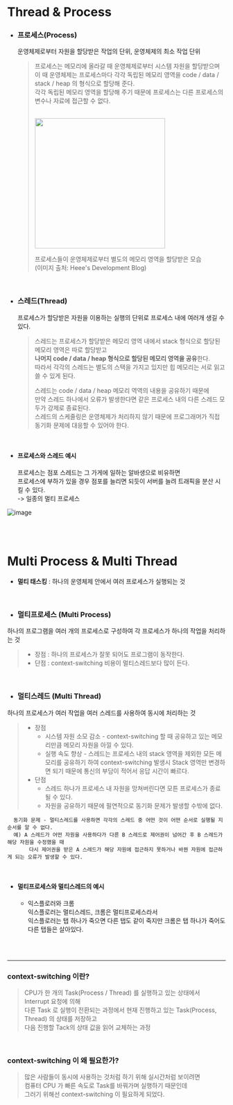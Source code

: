 # Thread & Process
+ ### 프로세스(Process)   
  운영체제로부터 자원을 할당받은 작업의 단위, 운영체제의 최소 작업 단위      

  > 프로세스는 메모리에 올라갈 때 운영체제로부터 시스템 자원을 할당받으며   
  > 이 때 운영체제는 프로세스마다 각각 독립된 메모리 영역을 code / data / stack / heap 의 형식으로 할당해 준다.   
  > 각각 독립된 메모리 영역을 할당해 주기 때문에 프로세스는 다른 프로세스의 변수나 자료에 접근할 수 없다.   
  >
  > 
  ><br>
  > <img src="https://user-images.githubusercontent.com/73928346/124781134-22580800-df7e-11eb-81db-7684e94a7e70.png" width="300px">    
  >
  > 프로세스들이 운영체제로부터 별도의 메모리 영역을 할당받은 모습   
  > (이미지 출처: Heee's Development Blog)
  
   <br>  
  
+ ### 스레드(Thread)   
  프로세스가 할당받은 자원을 이용하는 실행의 단위로 프로세스 내에 여러개 생길 수 있다.   

  > 스레드는 프로세스가 할당받은 메모리 영역 내에서 stack 형식으로 할당된 메모리 영역은 따로 할당받고   
  > **나머지 code / data / heap 형식으로 할당된 메모리 영역을 공유**한다.   
  > 따라서 각각의 스레드는 별도의 스택을 가지고 있지만 힙 메모리는 서로 읽고 쓸 수 있게 된다.   
  > 
  > 스레드는 code / data / heap 메모리 역역의 내용을 공유하기 때문에   
  > 만약 스레드 하나에서 오류가 발생한다면 같은 프로세스 내의 다른 스레드 모두가 강제로 종료된다.   
  > 스레드의 스케줄링은 운영체제가 처리하지 않기 때문에 프로그래머가 직접 동기화 문제에 대응할 수 있어야 한다.   

<br>



+ #### 프로세스와 스레드 예시

  프로세스는 점포 스레드는 그 가게에 일하는 알바생으로 비유하면   
  프로세스에 부하가 있을 경우 점포를 늘리면 되듯이 서버를 늘려 트래픽을 분산 시킬 수 있다.    
  -> 일종의 멀티 프로세스

![image](https://user-images.githubusercontent.com/73928346/126057396-32019bbd-803b-4a97-8293-447d60ba7064.png)


<br>
<br>


# Multi Process & Multi Thread
+ **멀티 태스킹** : 하나의 운영체제 안에서 여러 프로세스가 실행되는 것
<br>

+ ### 멀티프로세스 (Multi Process)
하나의 프로그램을 여러 개의 프로세스로 구성하여 각 프로세스가 하나의 작업을 처리하는 것   
> + 장점 : 하나의 프로세스가 잘못 되어도 프로그램이 동작한다.   
> + 단점 : context-switching 비용이 멀티스레드보다 많이 든다.

<br>


+ ### 멀티스레드 (Multi Thread)
하나의 프로세스가 여러 작업을 여러 스레드를 사용하여 동시에 처리하는 것   
> + 장점   
>   - 시스템 자원 소모 감소 - context-switching 할 때 공유하고 있는 메모리만큼 메모리 자원을 아낄 수 있다.
>   - 실행 속도 향상 - 스레드는 프로세스 내의 stack 영역을 제외한 모든 메모리를 공유하기 하여 
>       context-switching 발생시 Stack 영역만 변경하면 되기 때문에 통신의 부담이 적어서 응답 시간이 빠르다.   
> + 단점   
>   - 스레드 하나가 프로세스 내 자원을 망쳐버린다면 모튼 프로세스가 종료될 수 있다.   
>   - 자원을 공유하기 때문에 필연적으로 동기화 문제가 발생할 수밖에 없다.   

      동기화 문제 - 멀티스레드를 사용하면 각각의 스레드 중 어떤 것이 어떤 순서로 실행될 지 순서를 알 수 없다.   
      예) A 스레드가 어떤 자원을 사용하다가 다른 B 스레드로 제어권이 넘어간 후 B 스레드가 해당 자원을 수정했을 때    
           다시 제어권을 받은 A 스레드가 해당 자원에 접근하지 못하거나 바꿘 자원에 접근하게 되는 오류가 발생할 수 있다.

  
<br>

+ #### 멀티프로세스와 멀티스레드의 예시
  - 익스플로러와 크롬    
    익스플로러는 멀티스레드, 크롬은 멀티프로세스라서    
    익스플로러는 탭 하나가 죽으면 다른 탭도 같이 죽지만 크롬은 탭 하나가 죽어도 다른 탭들은 살아있다.
	
	  
<br>
<br>

---
### context-switching 이란?   
> CPU가 한 개의 Task(Process / Thread) 를 실행하고 있는 상태에서 Interrupt 요청에 의해   
> 다른 Task 로 실행이 전환되는 과정에서 현재 진행하고 있는 Task(Process, Thread) 의 상태를 저장하고   
> 다음 진행할 Tack의 상태 값을 읽어 교체하는 과정

<br>

### context-switching 이 왜 필요한가?   
> 많은 사람들이 동시에 사용하는 것처럼 하기 위해 실시간처럼 보이려면   
> 컴퓨터 CPU 가 빠른 속도로 Task를 바꿔가며 실행하기 때문인데   
> 그러기 위해선 context-switching 이 필요하게 되었다.   

  

